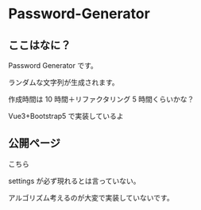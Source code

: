 # Password-Generator

## ここはなに？

Password Generator です。

ランダムな文字列が生成されます。

作成時間は 10 時間＋リファクタリング 5 時間くらいかな？

Vue3+Bootstrap5 で実装しているよ

## 公開ページ

こちら

settings が必ず現れるとは言っていない。

アルゴリズム考えるのが大変で実装していないです。
